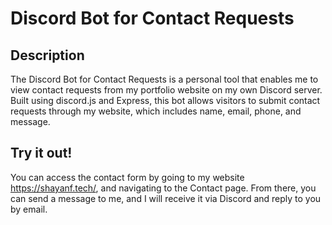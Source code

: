 # Discord Bot for Contact Requests

## Description

The Discord Bot for Contact Requests is a personal tool that enables me to view contact requests from my portfolio website on my own Discord server. Built using discord.js and Express, this bot allows visitors to submit contact requests through my website, which includes name, email, phone, and message.

## Try it out!

You can access the contact form by going to my website https://shayanf.tech/, and navigating to the Contact page. From there, you can send a message to me, and I will receive it via Discord and reply to you by email.
